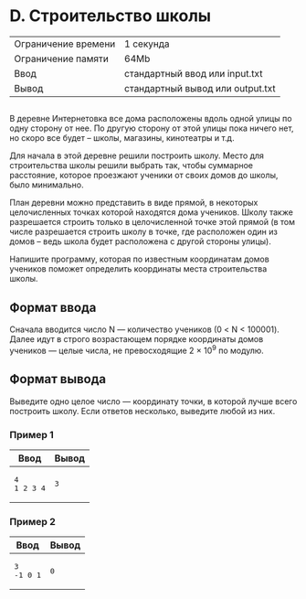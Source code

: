 <div class="problem-statement">
   <div class="header">
      <h1 class="title">D. Строительство школы</h1>
      <table>
         <tr class="time-limit">
            <td class="property-title">Ограничение времени</td>
            <td>1&nbsp;секунда</td>
         </tr>
         <tr class="memory-limit">
            <td class="property-title">Ограничение памяти</td>
            <td>64Mb</td>
         </tr>
         <tr class="input-file">
            <td class="property-title">Ввод</td>
            <td colspan="1">стандартный ввод или input.txt</td>
         </tr>
         <tr class="output-file">
            <td class="property-title">Вывод</td>
            <td colspan="1">стандартный вывод или output.txt</td>
         </tr>
      </table>
   </div>
   <h2></h2>
   <div class="legend"><span style="">
         <p>В деревне Интернетовка все дома расположены вдоль одной улицы по одну сторону от нее. По другую сторону от этой улицы пока
            ничего нет, но скоро все будет – школы, магазины, кинотеатры и т.д.
         </p></span><p>Для начала в этой деревне решили построить школу. Место для строительства школы решили выбрать так, чтобы суммарное расстояние,
         которое проезжают ученики от своих домов до школы, было минимально.
      </p>
      <p>План деревни можно представить в виде прямой, в некоторых целочисленных точках которой находятся дома учеников. Школу также
         разрешается строить только в целочисленной точке этой прямой (в том числе разрешается строить школу в точке, где расположен
         один из домов – ведь школа будет расположена с другой стороны улицы).
      </p>
      <p>Напишите программу, которая по известным координатам домов учеников поможет определить координаты места строительства школы.</p>
   </div>
   <h2>Формат ввода</h2>
   <div class="input-specification"><span style="">
         <p>Сначала вводится число N — количество учеников (0 &lt; N &lt; 100001). Далее идут в строго возрастающем порядке координаты домов
            учеников — целые числа, не превосходящие <span class="tex-math-text">2 &times; 10<sup>9</sup></span> по модулю.
         </p></span><p></p>
   </div>
   <h2>Формат вывода</h2>
   <div class="output-specification"><span style="">
         <p>Выведите одно целое число — координату точки, в которой лучше всего построить школу. Если ответов несколько, выведите любой
            из них.
         </p></span><p></p>
   </div>
   <h3>Пример 1</h3>
   <table class="sample-tests">
      <thead>
         <tr>
            <th>Ввод</th>
            <th>Вывод</th>
         </tr>
      </thead>
      <tbody>
         <tr>
            <td><pre>4
1 2 3 4
</pre></td>
            <td><pre>3
</pre></td>
         </tr>
      </tbody>
   </table>
   <h3>Пример 2</h3>
   <table class="sample-tests">
      <thead>
         <tr>
            <th>Ввод</th>
            <th>Вывод</th>
         </tr>
      </thead>
      <tbody>
         <tr>
            <td><pre>3
-1 0 1
</pre></td>
            <td><pre>0
</pre></td>
         </tr>
      </tbody>
   </table>
</div></div>
